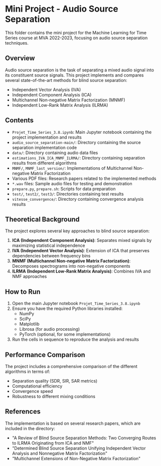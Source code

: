 # Mini Project - Audio Source Separation

This folder contains the mini project for the Machine Learning for Time Series course at MVA 2022-2023, focusing on audio source separation techniques.

## Overview

Audio source separation is the task of separating a mixed audio signal into its constituent source signals. This project implements and compares several state-of-the-art methods for blind source separation:

- Independent Vector Analysis (IVA)
- Independent Component Analysis (ICA)
- Multichannel Non-negative Matrix Factorization (MNMF)
- Independent Low-Rank Matrix Analysis (ILRMA)

## Contents

- `Projet_Time_Series_3.8.ipynb`: Main Jupyter notebook containing the project implementation and results
- `audio_source_separation-main/`: Directory containing the source separation implementation code
- `data/`: Directory containing audio data files
- `estimations_IVA_ICA_MNMF_ILRMA/`: Directory containing separation results from different algorithms
- `MNMF/`, `MNMF_last_version/`: Implementations of Multichannel Non-negative Matrix Factorization
- Various PDF files: Research papers related to the implemented methods
- `*.wav` files: Sample audio files for testing and demonstration
- `prepare.py`, `prepare.sh`: Scripts for data preparation
- `test/`, `test2/`, `test3/`: Directories containing test results
- `vitesse_convergence/`: Directory containing convergence analysis results

## Theoretical Background

The project explores several key approaches to blind source separation:

1. **ICA (Independent Component Analysis)**: Separates mixed signals by maximizing statistical independence
2. **IVA (Independent Vector Analysis)**: Extension of ICA that preserves dependencies between frequency bins
3. **MNMF (Multichannel Non-negative Matrix Factorization)**: Decomposes spectrograms into non-negative components
4. **ILRMA (Independent Low-Rank Matrix Analysis)**: Combines IVA and NMF approaches

## How to Run

1. Open the main Jupyter notebook `Projet_Time_Series_3.8.ipynb`
2. Ensure you have the required Python libraries installed:
   - NumPy
   - SciPy
   - Matplotlib
   - Librosa (for audio processing)
   - PyTorch (optional, for some implementations)
3. Run the cells in sequence to reproduce the analysis and results

## Performance Comparison

The project includes a comprehensive comparison of the different algorithms in terms of:
- Separation quality (SDR, SIR, SAR metrics)
- Computational efficiency
- Convergence speed
- Robustness to different mixing conditions

## References

The implementation is based on several research papers, which are included in the directory:
- "A Review of Blind Source Separation Methods: Two Converging Routes to ILRMA Originating from ICA and NMF"
- "Determined Blind Source Separation Unifying Independent Vector Analysis and Nonnegative Matrix Factorization"
- "Multichannel Extensions of Non-Negative Matrix Factorization"
